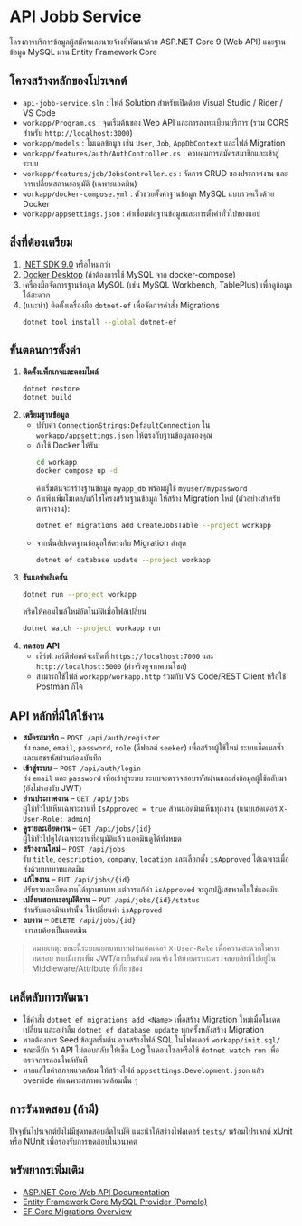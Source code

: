 # API Jobb Service

โครงการบริการข้อมูลผู้สมัครและนายจ้างที่พัฒนาด้วย ASP.NET Core 9 (Web API) และฐานข้อมูล MySQL ผ่าน Entity Framework Core

## โครงสร้างหลักของโปรเจกต์
- `api-jobb-service.sln` : ไฟล์ Solution สำหรับเปิดด้วย Visual Studio / Rider / VS Code
- `workapp/Program.cs` : จุดเริ่มต้นของ Web API และการลงทะเบียนบริการ (รวม CORS สำหรับ `http://localhost:3000`)
- `workapp/models` : โมเดลข้อมูล เช่น `User`, `Job`, `AppDbContext` และไฟล์ Migration
- `workapp/features/auth/AuthController.cs` : ควบคุมการสมัครสมาชิกและเข้าสู่ระบบ
- `workapp/features/job/JobsController.cs` : จัดการ CRUD ของประกาศงาน และการเปลี่ยนสถานะอนุมัติ (เฉพาะแอดมิน)
- `workapp/docker-compose.yml` : ตัวช่วยตั้งค่าฐานข้อมูล MySQL แบบรวดเร็วด้วย Docker
- `workapp/appsettings.json` : ค่าเชื่อมต่อฐานข้อมูลและการตั้งค่าทั่วไปของแอป

## สิ่งที่ต้องเตรียม
1. [.NET SDK 9.0](https://dotnet.microsoft.com/) หรือใหม่กว่า
2. [Docker Desktop](https://www.docker.com/products/docker-desktop/) (ถ้าต้องการใช้ MySQL จาก docker-compose)
3. เครื่องมือจัดการฐานข้อมูล MySQL (เช่น MySQL Workbench, TablePlus) เพื่อดูข้อมูลได้สะดวก
4. (แนะนำ) ติดตั้งเครื่องมือ `dotnet-ef` เพื่อจัดการคำสั่ง Migrations
   ```bash
   dotnet tool install --global dotnet-ef
   ```

## ขั้นตอนการตั้งค่า
1. **ติดตั้งแพ็กเกจและคอมไพล์**
   ```bash
   dotnet restore
   dotnet build
   ```
2. **เตรียมฐานข้อมูล**
   - ปรับค่า `ConnectionStrings:DefaultConnection` ใน `workapp/appsettings.json` ให้ตรงกับฐานข้อมูลของคุณ
   - ถ้าใช้ Docker ให้รัน:
     ```bash
     cd workapp
     docker compose up -d
     ```
     ค่าเริ่มต้นจะสร้างฐานข้อมูล `myapp_db` พร้อมผู้ใช้ `myuser/mypassword`
   - ถ้าเพิ่งเพิ่มโมเดล/แก้ไขโครงสร้างฐานข้อมูล ให้สร้าง Migration ใหม่ (ตัวอย่างสำหรับตารางงาน):
     ```bash
     dotnet ef migrations add CreateJobsTable --project workapp
     ```
   - จากนั้นอัปเดตฐานข้อมูลให้ตรงกับ Migration ล่าสุด
     ```bash
     dotnet ef database update --project workapp
     ```
3. **รันแอปพลิเคชัน**
   ```bash
   dotnet run --project workapp
   ```
   หรือให้คอมไพล์ใหม่อัตโนมัติเมื่อไฟล์เปลี่ยน
   ```bash
   dotnet watch --project workapp run
   ```
4. **ทดสอบ API**
   - เซิร์ฟเวอร์ดีฟอลต์จะเปิดที่ `https://localhost:7000` และ `http://localhost:5000` (ค่าจริงดูจากคอนโซล)
   - สามารถใช้ไฟล์ `workapp/workapp.http` ร่วมกับ VS Code/REST Client หรือใช้ Postman ก็ได้

## API หลักที่มีให้ใช้งาน
- **สมัครสมาชิก** – `POST /api/auth/register`  
  ส่ง `name`, `email`, `password`, `role` (ดีฟอลต์ `seeker`) เพื่อสร้างผู้ใช้ใหม่ ระบบเช็คเมลซ้ำและแฮชรหัสผ่านก่อนบันทึก
- **เข้าสู่ระบบ** – `POST /api/auth/login`  
  ส่ง `email` และ `password` เพื่อเข้าสู่ระบบ ระบบจะตรวจสอบรหัสผ่านและส่งข้อมูลผู้ใช้กลับมา (ยังไม่รองรับ JWT)
- **อ่านประกาศงาน** – `GET /api/jobs`  
  ผู้ใช้ทั่วไปเห็นเฉพาะงานที่ `IsApproved = true` ส่วนแอดมินเห็นทุกงาน (แนบเฮดเดอร์ `X-User-Role: admin`)
- **ดูรายละเอียดงาน** – `GET /api/jobs/{id}`  
  ผู้ใช้ทั่วไปดูได้เฉพาะงานที่อนุมัติแล้ว แอดมินดูได้ทั้งหมด
- **สร้างงานใหม่** – `POST /api/jobs`  
  รับ `title`, `description`, `company`, `location` และเลือกตั้ง `isApproved` ได้เฉพาะเมื่อส่งด้วยบทบาทแอดมิน
- **แก้ไขงาน** – `PUT /api/jobs/{id}`  
  ปรับรายละเอียดงานได้ทุกบทบาท แต่การแก้ค่า `isApproved` จะถูกปฏิเสธหากไม่ใช่แอดมิน
- **เปลี่ยนสถานะอนุมัติงาน** – `PUT /api/jobs/{id}/status`  
  สำหรับแอดมินเท่านั้น ใช้เปลี่ยนค่า `isApproved`
- **ลบงาน** – `DELETE /api/jobs/{id}`  
  การลบต้องเป็นแอดมิน

> หมายเหตุ: ขณะนี้ระบบแยกบทบาทผ่านเฮดเดอร์ `X-User-Role` เพื่อความสะดวกในการทดสอบ หากมีการเพิ่ม JWT/การยืนยันตัวตนจริง ให้ย้ายตรรกะตรวจสอบสิทธิ์ไปอยู่ใน Middleware/Attribute ที่เกี่ยวข้อง

## เคล็ดลับการพัฒนา
- ใช้คำสั่ง `dotnet ef migrations add <Name>` เพื่อสร้าง Migration ใหม่เมื่อโมเดลเปลี่ยน และอย่าลืม `dotnet ef database update` ทุกครั้งหลังสร้าง Migration
- หากต้องการ Seed ข้อมูลเริ่มต้น อาจสร้างไฟล์ SQL ในโฟลเดอร์ `workapp/init.sql/`
- ขณะดีบัก ถ้า API ไม่ตอบกลับ ให้เช็ก Log ในคอนโซลหรือใช้ `dotnet watch run` เพื่อตรวจการคอมไพล์ทันที
- หากแก้ไขค่าสภาพแวดล้อม ให้สร้างไฟล์ `appsettings.Development.json` แล้ว override ค่าเฉพาะสภาพแวดล้อมนั้น ๆ

## การรันทดสอบ (ถ้ามี)
ปัจจุบันโปรเจกต์ยังไม่มีชุดทดสอบอัตโนมัติ แนะนำให้สร้างโฟลเดอร์ `tests/` พร้อมโปรเจกต์ xUnit หรือ NUnit เพื่อรองรับการทดสอบในอนาคต

## ทรัพยากรเพิ่มเติม
- [ASP.NET Core Web API Documentation](https://learn.microsoft.com/aspnet/core/web-api/)
- [Entity Framework Core MySQL Provider (Pomelo)](https://github.com/PomeloFoundation/Pomelo.EntityFrameworkCore.MySql)
- [EF Core Migrations Overview](https://learn.microsoft.com/ef/core/managing-schemas/migrations/)

